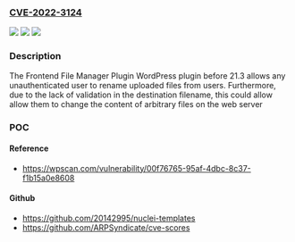 ### [CVE-2022-3124](https://cve.mitre.org/cgi-bin/cvename.cgi?name=CVE-2022-3124)
![](https://img.shields.io/static/v1?label=Product&message=Frontend%20File%20Manager%20Plugin&color=blue)
![](https://img.shields.io/static/v1?label=Version&message=21.3%20&color=brightgreen)
![](https://img.shields.io/static/v1?label=Vulnerability&message=CWE-862%20Missing%20Authorization&color=brightgreen)

### Description

The Frontend File Manager Plugin WordPress plugin before 21.3 allows any unauthenticated user to rename uploaded files from users. Furthermore, due to the lack of validation in the destination filename, this could allow allow them to change the content of arbitrary files on the web server

### POC

#### Reference
- https://wpscan.com/vulnerability/00f76765-95af-4dbc-8c37-f1b15a0e8608

#### Github
- https://github.com/20142995/nuclei-templates
- https://github.com/ARPSyndicate/cve-scores

